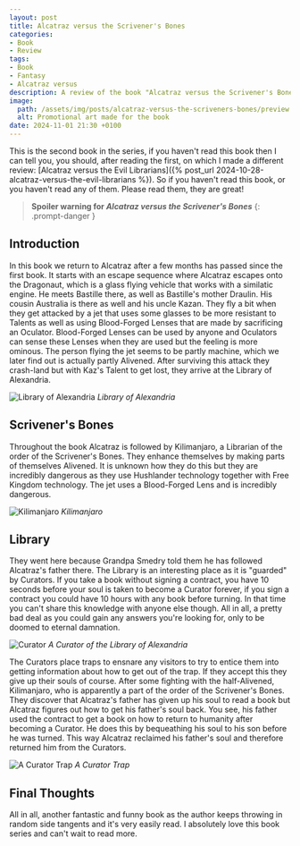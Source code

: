 ```yaml
---
layout: post
title: Alcatraz versus the Scrivener's Bones
categories:
- Book
- Review
tags:
- Book
- Fantasy
- Alcatraz versus
description: A review of the book "Alcatraz versus the Scrivener's Bones"
image:
  path: /assets/img/posts/alcatraz-versus-the-scriveners-bones/preview.jpg
  alt: Promotional art made for the book
date: 2024-11-01 21:30 +0100
---
```

This is the second book in the series, if you haven't read this book then I can tell you, you should, after reading the first, on which I made a different review: [Alcatraz versus the Evil Librarians]({% post_url 2024-10-28-alcatraz-versus-the-evil-librarians %}). So if you haven't read this book, or you haven't read any of them. Please read them, they are great!

> **Spoiler warning for *Alcatraz versus the Scrivener's Bones***
{: .prompt-danger }

## Introduction

In this book we return to Alcatraz after a few months has passed since the first book. It starts with an escape sequence where Alcatraz escapes onto the Dragonaut, which is a glass flying vehicle that works with a similatic engine. He meets Bastille there, as well as Bastille's mother Draulin. His cousin Australia is there as well and his uncle Kazan. They fly a bit when they get attacked by a jet that uses some glasses to be more resistant to Talents as well as using Blood-Forged Lenses that are made by sacrificing an Oculator. Blood-Forged Lenses can be used by anyone and Oculators can sense these Lenses when they are used but the feeling is more ominous. The person flying the jet seems to be partly machine, which we later find out is actually partly Alivened. After surviving this attack they crash-land but with Kaz's Talent to get lost, they arrive at the Library of Alexandria.

![Library of Alexandria](/assets/img/posts/alcatraz-versus-the-scriveners-bones/library_of_alexandria.jpg)
_Library of Alexandria_

## Scrivener's Bones

Throughout the book Alcatraz is followed by Kilimanjaro, a Librarian of the order of the Scrivener's Bones. They enhance themselves by making parts of themselves Alivened. It is unknown how they do this but they are incredibly dangerous as they use Hushlander technology together with Free Kingdom technology. The jet uses a Blood-Forged Lens and is incredibly dangerous.

![Kilimanjaro](/assets/img/posts/alcatraz-versus-the-scriveners-bones/kilimanjaro.jpg)
_Kilimanjaro_

## Library

They went here because Grandpa Smedry told them he has followed Alcatraz's father there. The Library is an interesting place as it is "guarded" by Curators. If you take a book without signing a contract, you have 10 seconds before your soul is taken to become a Curator forever, if you sign a contract you could have 10 hours with any book before turning. In that time you can't share this knowledge with anyone else though. All in all, a pretty bad deal as you could gain any answers you're looking for, only to be doomed to eternal damnation.

![Curator](/assets/img/posts/alcatraz-versus-the-scriveners-bones/curator.jpg)
_A Curator of the Library of Alexandria_

The Curators place traps to ensnare any visitors to try to entice them into getting information about how to get out of the trap. If they accept this they give up their souls of course. After some fighting with the half-Alivened, Kilimanjaro, who is apparently a part of the order of the Scrivener's Bones. They discover that Alcatraz's father has given up his soul to read a book but Alcatraz figures out how to get his father's soul back. You see, his father used the contract to get a book on how to return to humanity after becoming a Curator. He does this by bequeathing his soul to his son before he was turned. This way Alcatraz reclaimed his father's soul and therefore returned him from the Curators.

![A Curator Trap](/assets/img/posts/alcatraz-versus-the-scriveners-bones/trap.jpg)
_A Curator Trap_

## Final Thoughts

All in all, another fantastic and funny book as the author keeps throwing in random side tangents and it's very easily read. I absolutely love this book series and can't wait to read more.
